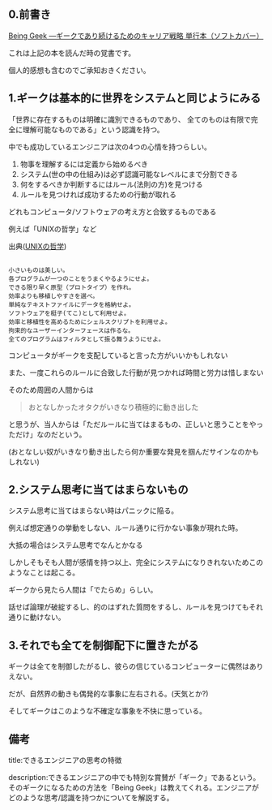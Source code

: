 


## 0.前書き

<a href="https://www.amazon.co.jp/Being-Geek-%E2%80%95%E3%82%AE%E3%83%BC%E3%82%AF%E3%81%A7%E3%81%82%E3%82%8A%E7%B6%9A%E3%81%91%E3%82%8B%E3%81%9F%E3%82%81%E3%81%AE%E3%82%AD%E3%83%A3%E3%83%AA%E3%82%A2%E6%88%A6%E7%95%A5-Michael-Lopp/dp/4873114993">
Being Geek ―ギークであり続けるためのキャリア戦略 単行本（ソフトカバー） </a>

これは上記の本を読んだ時の覚書です。

個人的感想も含むのでご承知おきください。







## 1.ギークは基本的に世界をシステムと同じようにみる

「世界に存在するものは明確に識別できるものであり、
全てのものは有限で完全に理解可能なものである」という認識を持つ。

中でも成功しているエンジニアは次の4つの心情を持つらしい。

1. 物事を理解するには定義から始めるべき
2. システム(世の中の仕組み)は必ず認識可能なレベルにまで分割できる
3. 何をするべきか判断するにはルール(法則の方)を見つける
4. ルールを見つければ成功するための行動が取れる


どれもコンピュータ/ソフトウェアの考え方と合致するものである

例えば「UNIXの哲学」など

出典(<a href="https://ja.wikipedia.org/wiki/UNIX%E5%93%B2%E5%AD%A6">UNIXの哲学</a>)

<pre><code>
小さいものは美しい。
各プログラムが一つのことをうまくやるようにせよ。
できる限り早く原型（プロトタイプ）を作れ。
効率よりも移植しやすさを選べ。
単純なテキストファイルにデータを格納せよ。
ソフトウェアを梃子(てこ)として利用せよ。
効率と移植性を高めるためにシェルスクリプトを利用せよ。
拘束的なユーザーインターフェースは作るな。
全てのプログラムはフィルタとして振る舞うようにせよ。
</code></pre>

コンピュータがギークを支配していると言った方がいいかもしれない

また、一度これらのルールに合致した行動が見つかれば時間と労力は惜しまない

そのため周囲の人間からは

> おとなしかったオタクがいきなり積極的に動き出した

と思うが、当人からは「ただルールに当てはまるもの、正しいと思うことをやっただけ」なのだという。

(おとなしい奴がいきなり動き出したら何か重要な発見を掴んだサインなのかもしれない)


## 2.システム思考に当てはまらないもの

システム思考に当てはまらない時はパニックに陥る。

例えば想定通りの挙動をしない、ルール通りに行かない事象が現れた時。

大抵の場合はシステム思考でなんとかなる

しかしそもそも人間が感情を持つ以上、完全にシステムになりきれないためこのようなことは起こる。

ギークから見たら人間は「でたらめ」らしい。

話せば論理が破綻するし、的のはずれた質問をするし、ルールを見つけてもそれ通りに動けない。



## 3.それでも全てを制御配下に置きたがる

ギークは全てを制御したがるし、彼らの信じているコンピューターに偶然はありえない。

だが、自然界の動きも偶発的な事象に左右される。(天気とか?)

そしてギークはこのような不確定な事象を不快に思っている。






## 備考

title:できるエンジニアの思考の特徴

description:できるエンジニアの中でも特別な賞賛が「ギーク」であるという。そのギークになるための方法を「Being Geek」は教えてくれる。エンジニアがどのような思考/認識を持つかについてを解説する。

















